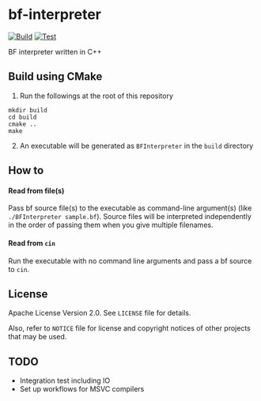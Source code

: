 # bf-interpreter
[![Build](https://github.com/yu-yama/bf-interpreter/actions/workflows/build.yml/badge.svg)](https://github.com/yu-yama/bf-interpreter/actions/workflows/build.yml)
[![Test](https://github.com/yu-yama/bf-interpreter/actions/workflows/test.yml/badge.svg)](https://github.com/yu-yama/bf-interpreter/actions/workflows/test.yml)

BF interpreter written in C++

## Build using CMake
1. Run the followings at the root of this repository
```
mkdir build
cd build
cmake ..
make
```
2. An executable will be generated as `BFInterpreter` in the `build` directory

## How to
#### Read from file(s)
Pass bf source file(s) to the executable as command-line argument(s) (like `./BFInterpreter sample.bf`). Source files will be interpreted independently in the order of passing them when you give multiple filenames.

#### Read from `cin`
Run the executable with no command line arguments and pass a bf source to `cin`.

## License
Apache License Version 2.0. See `LICENSE` file for details.

Also, refer to `NOTICE` file for license and copyright notices of other projects that may be used.

## TODO
* Integration test including IO
* Set up workflows for MSVC compilers
